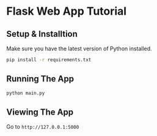 # Flask Web App Tutorial

## Setup & Installtion

Make sure you have the latest version of Python installed.

```bash
pip install -r requirements.txt
```

## Running The App

```bash
python main.py
```

## Viewing The App

Go to `http://127.0.0.1:5000`

